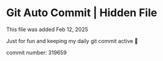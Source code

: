 # Git Auto Commit | Hidden File

This file was added Feb 12, 2025

Just for fun and keeping my daily git commit active 🤪

commit number: 319659

